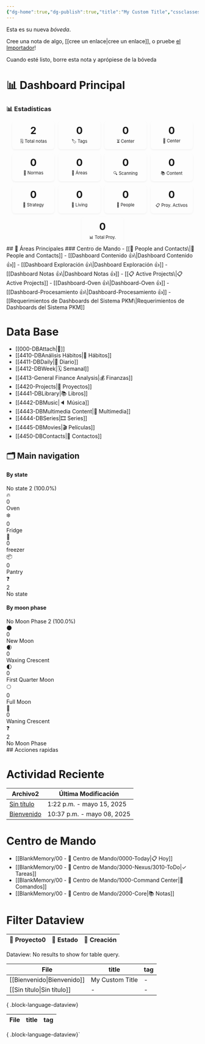 ```yaml
---
{"dg-home":true,"dg-publish":true,"title":"My Custom Title","cssclasses":["cards-readline-off","dashboardBlankMemory"],"permalink":"/bienvenido/","tags":["gardenEntry"],"dgPassFrontmatter":true}
---
```





Esta es su nueva *bóveda*.

Cree una nota de algo, [[cree un enlace\|cree un enlace]], o pruebe [el Importador](https://help.obsidian.md/Plugins/Importer)!

Cuando esté listo, borre esta nota y aprópiese de la bóveda



# 📊 Dashboard Principal


<h3><span>📊 Estadísticas</span></h3><div class="dashboard-stats" style="display: flex; flex-wrap: wrap; gap: 10px; justify-content: center;"><div class="stat-item" style="flex: 1 0 80px; max-width: calc(20% - 10px); min-width: 80px; background: var(--background-secondary); border-radius: 8px; padding: 10px; text-align: center; box-shadow: rgba(0, 0, 0, 0.05) 0px 2px 4px;"><div class="stat-value" style="font-size: 1.8em; font-weight: bold; margin-bottom: 5px;">2</div><div class="stat-label" style="font-size: 0.8em; color: var(--text-muted);">🗒️ Total notas</div></div><div class="stat-item" style="flex: 1 0 80px; max-width: calc(20% - 10px); min-width: 80px; background: var(--background-secondary); border-radius: 8px; padding: 10px; text-align: center; box-shadow: rgba(0, 0, 0, 0.05) 0px 2px 4px;"><div class="stat-value" style="font-size: 1.8em; font-weight: bold; margin-bottom: 5px;">0</div><div class="stat-label" style="font-size: 0.8em; color: var(--text-muted);">🏷️ Tags</div></div><div class="stat-item" style="flex: 1 0 80px; max-width: calc(20% - 10px); min-width: 80px; background: var(--background-secondary); border-radius: 8px; padding: 10px; text-align: center; box-shadow: rgba(0, 0, 0, 0.05) 0px 2px 4px;"><div class="stat-value" style="font-size: 1.8em; font-weight: bold; margin-bottom: 5px;">0</div><div class="stat-label" style="font-size: 0.8em; color: var(--text-muted);">⏳ Center</div></div><div class="stat-item" style="flex: 1 0 80px; max-width: calc(20% - 10px); min-width: 80px; background: var(--background-secondary); border-radius: 8px; padding: 10px; text-align: center; box-shadow: rgba(0, 0, 0, 0.05) 0px 2px 4px;"><div class="stat-value" style="font-size: 1.8em; font-weight: bold; margin-bottom: 5px;">0</div><div class="stat-label" style="font-size: 0.8em; color: var(--text-muted);">📍 Center</div></div><div class="stat-item" style="flex: 1 0 80px; max-width: calc(20% - 10px); min-width: 80px; background: var(--background-secondary); border-radius: 8px; padding: 10px; text-align: center; box-shadow: rgba(0, 0, 0, 0.05) 0px 2px 4px;"><div class="stat-value" style="font-size: 1.8em; font-weight: bold; margin-bottom: 5px;">0</div><div class="stat-label" style="font-size: 0.8em; color: var(--text-muted);">📜 Normas</div></div><div class="stat-item" style="flex: 1 0 80px; max-width: calc(20% - 10px); min-width: 80px; background: var(--background-secondary); border-radius: 8px; padding: 10px; text-align: center; box-shadow: rgba(0, 0, 0, 0.05) 0px 2px 4px;"><div class="stat-value" style="font-size: 1.8em; font-weight: bold; margin-bottom: 5px;">0</div><div class="stat-label" style="font-size: 0.8em; color: var(--text-muted);">🧩 Áreas</div></div><div class="stat-item" style="flex: 1 0 80px; max-width: calc(20% - 10px); min-width: 80px; background: var(--background-secondary); border-radius: 8px; padding: 10px; text-align: center; box-shadow: rgba(0, 0, 0, 0.05) 0px 2px 4px;"><div class="stat-value" style="font-size: 1.8em; font-weight: bold; margin-bottom: 5px;">0</div><div class="stat-label" style="font-size: 0.8em; color: var(--text-muted);">🔍 Scanning</div></div><div class="stat-item" style="flex: 1 0 80px; max-width: calc(20% - 10px); min-width: 80px; background: var(--background-secondary); border-radius: 8px; padding: 10px; text-align: center; box-shadow: rgba(0, 0, 0, 0.05) 0px 2px 4px;"><div class="stat-value" style="font-size: 1.8em; font-weight: bold; margin-bottom: 5px;">0</div><div class="stat-label" style="font-size: 0.8em; color: var(--text-muted);">📚 Content</div></div><div class="stat-item" style="flex: 1 0 80px; max-width: calc(20% - 10px); min-width: 80px; background: var(--background-secondary); border-radius: 8px; padding: 10px; text-align: center; box-shadow: rgba(0, 0, 0, 0.05) 0px 2px 4px;"><div class="stat-value" style="font-size: 1.8em; font-weight: bold; margin-bottom: 5px;">0</div><div class="stat-label" style="font-size: 0.8em; color: var(--text-muted);">🚀 Strategy</div></div><div class="stat-item" style="flex: 1 0 80px; max-width: calc(20% - 10px); min-width: 80px; background: var(--background-secondary); border-radius: 8px; padding: 10px; text-align: center; box-shadow: rgba(0, 0, 0, 0.05) 0px 2px 4px;"><div class="stat-value" style="font-size: 1.8em; font-weight: bold; margin-bottom: 5px;">0</div><div class="stat-label" style="font-size: 0.8em; color: var(--text-muted);">📓 Living</div></div><div class="stat-item" style="flex: 1 0 80px; max-width: calc(20% - 10px); min-width: 80px; background: var(--background-secondary); border-radius: 8px; padding: 10px; text-align: center; box-shadow: rgba(0, 0, 0, 0.05) 0px 2px 4px;"><div class="stat-value" style="font-size: 1.8em; font-weight: bold; margin-bottom: 5px;">0</div><div class="stat-label" style="font-size: 0.8em; color: var(--text-muted);">👤 People</div></div><div class="stat-item" style="flex: 1 0 80px; max-width: calc(20% - 10px); min-width: 80px; background: var(--background-secondary); border-radius: 8px; padding: 10px; text-align: center; box-shadow: rgba(0, 0, 0, 0.05) 0px 2px 4px;"><div class="stat-value" style="font-size: 1.8em; font-weight: bold; margin-bottom: 5px;">0</div><div class="stat-label" style="font-size: 0.8em; color: var(--text-muted);">📋 Proy. Activos</div></div><div class="stat-item" style="flex: 1 0 80px; max-width: calc(20% - 10px); min-width: 80px; background: var(--background-secondary); border-radius: 8px; padding: 10px; text-align: center; box-shadow: rgba(0, 0, 0, 0.05) 0px 2px 4px;"><div class="stat-value" style="font-size: 1.8em; font-weight: bold; margin-bottom: 5px;">0</div><div class="stat-label" style="font-size: 0.8em; color: var(--text-muted);">📊 Total Proy.</div></div></div>
## 📍 Áreas Principales
### Centro de Mando
  - [[👤 People and Contacts\|👤 People and Contacts]]
  - [[Dashboard Contenido 👍\|Dashboard Contenido 👍]]
  - [[Dashboard Exploración 👍\|Dashboard Exploración 👍]]
  - [[Dashboard Notas 👍\|Dashboard Notas 👍]]
  - [[📋 Active Projects\|📋 Active Projects]]
  - [[Dashboard-Oven 👍\|Dashboard-Oven 👍]]
  - [[Dashboard-Procesamiento 👍\|Dashboard-Procesamiento 👍]]
  - [[Requerimientos de Dashboards del Sistema PKM\|Requerimientos de Dashboards del Sistema PKM]]

# Data Base
- [[000-DBAttach\|📁]]
- [[4410-DBAnálisis Hábitos\|💪 Hábitos]]
- [[4411-DBDaily\|📅 Diario]]
- [[4412-DBWeek\|🗓️ Semanal]]
- [[4413-General Finance Analysis\|💰 Finanzas]]
- [[4420-Projects\|💭 Proyectos]]
- [[4441-DBLibrary\|📚 Libros]]
- [[4442-DBMusic\|🔈 Música]]
- [[4443-DBMultimedia Content\|🩻 Multimedia]]
- [[4444-DBSeries\|🎞️ Series]]
- [[4445-DBMovies\|🎬 Películas]]
- [[4450-DBContacts\|👥 Contactos]]
## 🗂️ Main navigation


<div class="status-dashboard"><div class="status-category-section"><h4 class="status-category-title">By state</h4><div>
        <div class="status-distribution">
            <div class="dist-bar">
                <div class="dist-segment" style="width: 100%; background-color: var(--estado-sin-estado-color);" title="No state: 2 (100.0%)"></div>
            </div>
            <div class="dist-tooltip">
                <div class="dist-tooltip-item">
                        <span class="dist-tooltip-color" style="background-color: var(--estado-sin-estado-color);"></span>
                        <span class="dist-tooltip-label">No state</span>
                        <span class="dist-tooltip-count">2</span>
                        <span class="dist-tooltip-percent">(100.0%)</span>
                    </div>
            </div>
        </div></div><div class="status-items-container"><div class="stat-item oven">
        <div class="stat-icon">🔥</div>
        <div class="stat-info">
          <div class="stat-value">0</div>
          <div class="stat-label">Oven</div>
        </div>
      </div><div class="stat-item fridge">
        <div class="stat-icon">❄️</div>
        <div class="stat-info">
          <div class="stat-value">0</div>
          <div class="stat-label">Fridge</div>
        </div>
      </div><div class="stat-item idea">
        <div class="stat-icon">🧊</div>
        <div class="stat-info">
          <div class="stat-value">0</div>
          <div class="stat-label">freezer</div>
        </div>
      </div><div class="stat-item pantry">
        <div class="stat-icon">📦</div>
        <div class="stat-info">
          <div class="stat-value">0</div>
          <div class="stat-label">Pantry</div>
        </div>
      </div><div class="stat-item no-status">
        <div class="stat-icon">❓</div>
        <div class="stat-info">
          <div class="stat-value">2</div>
          <div class="stat-label">No state</div>
        </div>
      </div></div></div><div class="status-category-section"><h4 class="status-category-title">By moon phase</h4><div>
        <div class="status-distribution">
            <div class="dist-bar">
                <div class="dist-segment" style="width: 100%; background-color: var(--estado-sin-estado-color);" title="No Moon Phase: 2 (100.0%)"></div>
            </div>
            <div class="dist-tooltip">
                <div class="dist-tooltip-item">
                        <span class="dist-tooltip-color" style="background-color: var(--estado-sin-estado-color);"></span>
                        <span class="dist-tooltip-label">No Moon Phase</span>
                        <span class="dist-tooltip-count">2</span>
                        <span class="dist-tooltip-percent">(100.0%)</span>
                    </div>
            </div>
        </div></div><div class="status-items-container"><div class="stat-item new-moon">
        <div class="stat-icon">🌑</div>
        <div class="stat-info">
          <div class="stat-value">0</div>
          <div class="stat-label">New Moon</div>
        </div>
      </div><div class="stat-item waxing-crescent">
        <div class="stat-icon">🌒</div>
        <div class="stat-info">
          <div class="stat-value">0</div>
          <div class="stat-label">Waxing Crescent</div>
        </div>
      </div><div class="stat-item first-quarter">
        <div class="stat-icon">🌓</div>
        <div class="stat-info">
          <div class="stat-value">0</div>
          <div class="stat-label">First Quarter Moon</div>
        </div>
      </div><div class="stat-item full-moon">
        <div class="stat-icon">🌕</div>
        <div class="stat-info">
          <div class="stat-value">0</div>
          <div class="stat-label">Full Moon</div>
        </div>
      </div><div class="stat-item crescent-moon">
        <div class="stat-icon">🌙</div>
        <div class="stat-info">
          <div class="stat-value">0</div>
          <div class="stat-label">Waning Crescent</div>
        </div>
      </div><div class="stat-item no-lunar">
        <div class="stat-icon">❓</div>
        <div class="stat-info">
          <div class="stat-value">2</div>
          <div class="stat-label">No Moon Phase</div>
        </div>
      </div></div></div></div>
## Acciones rapidas






# Actividad Reciente

<div><table class="dataview table-view-table"><thead class="table-view-thead"><tr class="table-view-tr-header"><th class="table-view-th"><span>Archivo</span><span class="dataview small-text">2</span></th><th class="table-view-th"><span>Última Modificación</span></th></tr></thead><tbody class="table-view-tbody"><tr><td><span><a data-tooltip-position="top" aria-label="Sin título.md" data-href="Sin título.md" href="Sin título.md" class="internal-link" target="_blank" rel="noopener nofollow">Sin título</a></span></td><td>1:22 p.m. - mayo 15, 2025</td></tr><tr><td><span><a data-tooltip-position="top" aria-label="Bienvenido.md" data-href="Bienvenido.md" href="Bienvenido.md" class="internal-link" target="_blank" rel="noopener nofollow">Bienvenido</a></span></td><td>10:37 p.m. - mayo 08, 2025</td></tr></tbody></table></div>

# Centro de Mando

- [[BlankMemory/00 - 📍 Centro de Mando/0000-Today\|📋 Hoy]]
- [[BlankMemory/00 - 📍 Centro de Mando/3000-Nexus/3010-ToDo\|✓ Tareas]]
- [[BlankMemory/00 - 📍 Centro de Mando/1000-Command Center\|💬 Comandos]]
- [[BlankMemory/00 - 📍 Centro de Mando/2000-Core\|📚 Notas]]



# Filter Dataview

<div><table class="dataview table-view-table"><thead class="table-view-thead"><tr class="table-view-tr-header"><th class="table-view-th"><span>📄 Proyecto</span><span class="dataview small-text">0</span></th><th class="table-view-th"><span>📝 Estado</span></th><th class="table-view-th"><span>📅 Creación</span></th></tr></thead><tbody class="table-view-tbody"></tbody></table><div class="dataview dataview-error-box"><p class="dataview dataview-error-message">Dataview: No results to show for table query.</p></div></div>


| File                          | title           | tag |
| ----------------------------- | --------------- | --- |
| [[Bienvenido\|Bienvenido]] | My Custom Title | \-  |
| [[Sin título\|Sin título]] | \-              | \-  |

{ .block-language-dataview}

| File | title | tag |
| ---- | ----- | --- |

{ .block-language-dataview}`
